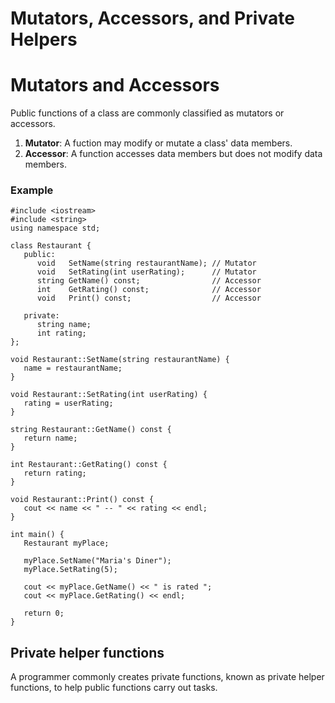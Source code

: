 # Mutators, Accessors, and Private Helpers

# Mutators and Accessors

Public functions of a class are commonly classified as mutators or accessors.
1. **Mutator**: A fuction may modify or mutate a class' data members.
2. **Accessor**: A function accesses data members but does not modify data members.

### Example
```
#include <iostream>
#include <string>
using namespace std;

class Restaurant {
   public:
      void   SetName(string restaurantName); // Mutator
      void   SetRating(int userRating);      // Mutator
      string GetName() const;                // Accessor
      int    GetRating() const;              // Accessor
      void   Print() const;                  // Accessor

   private:
      string name;
      int rating;
};

void Restaurant::SetName(string restaurantName) {
   name = restaurantName;
}

void Restaurant::SetRating(int userRating) {
   rating = userRating;
}

string Restaurant::GetName() const {
   return name;
}

int Restaurant::GetRating() const {
   return rating;
}

void Restaurant::Print() const {
   cout << name << " -- " << rating << endl;
}

int main() {
   Restaurant myPlace;

   myPlace.SetName("Maria's Diner");
   myPlace.SetRating(5);

   cout << myPlace.GetName() << " is rated ";
   cout << myPlace.GetRating() << endl;

   return 0;
}
```


## Private helper functions

A programmer commonly creates private functions, known as private helper functions, to help public functions carry out tasks.
